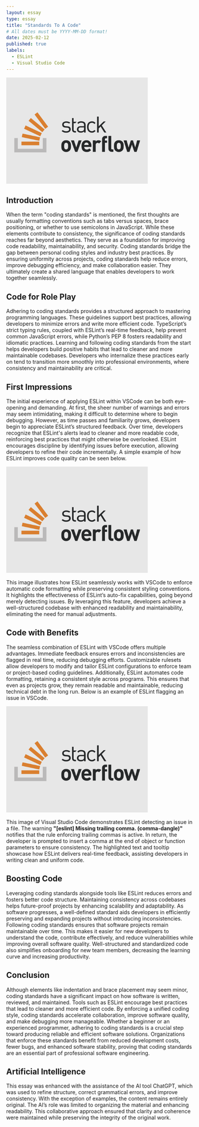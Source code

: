 ```yaml
---
layout: essay
type: essay
title: "Standards To A Code"
# All dates must be YYYY-MM-DD format!
date: 2025-02-12
published: true
labels:
  - ESLint
  - Visual Studio Code
---
```

<img width="380px" class="rounded float-start pe-3" src="../img/stackoverflow-1.png">

## Introduction
When the term "coding standards" is mentioned, the first thoughts are usually formatting conventions such as tabs versus spaces, brace positioning, or whether to use semicolons in JavaScript. While these elements contribute to consistency, the significance of coding standards reaches far beyond aesthetics. They serve as a foundation for improving code readability, maintainability, and security.
Coding standards bridge the gap between personal coding styles and industry best practices. By ensuring uniformity across projects, coding standards help reduce errors, improve debugging efficiency, and make collaboration easier. They ultimately create a shared language that enables developers to work together seamlessly.

## Code for Role Play
Adhering to coding standards provides a structured approach to mastering programming languages. These guidelines support best practices, allowing developers to minimize errors and write more efficient code. TypeScript’s strict typing rules, coupled with ESLint’s real-time feedback, help prevent common JavaScript errors, while Python’s PEP 8 fosters readability and idiomatic practices.
Learning and following coding standards from the start helps developers build positive habits that lead to cleaner and more maintainable codebases. Developers who internalize these practices early on tend to transition more smoothly into professional environments, where consistency and maintainability are critical.

## First Impressions
The initial experience of applying ESLint within VSCode can be both eye-opening and demanding. At first, the sheer number of warnings and errors may seem intimidating, making it difficult to determine where to begin debugging. However, as time passes and familiarity grows, developers begin to appreciate ESLint’s structured feedback.
Over time, developers recognize that ESLint's alerts lead to cleaner and more readable code, reinforcing best practices that might otherwise be overlooked. ESLint encourages discipline by identifying issues before execution, allowing developers to refine their code incrementally. A simple example of how ESLint improves code quality can be seen below.

<img width="380px" class="rounded float-start pe-3" src="../img/stackoverflow-1.png">

This image illustrates how ESLint seamlessly works with VSCode to enforce automatic code formatting while preserving consistent styling conventions. It highlights the effectiveness of ESLint’s auto-fix capabilities, going beyond merely detecting issues. By leveraging this feature, developers achieve a well-structured codebase with enhanced readability and maintainability, eliminating the need for manual adjustments.

## Code with Benefits
The seamless combination of ESLint with VSCode offers multiple advantages. Immediate feedback ensures errors and inconsistencies are flagged in real time, reducing debugging efforts. Customizable rulesets allow developers to modify and tailor ESLint configurations to enforce team or project-based coding guidelines.
Additionally, ESLint automates code formatting, retaining a consistent style across programs. This ensures that even as projects grow, they remain readable and maintainable, reducing technical debt in the long run. Below is an example of ESLint flagging an issue in VSCode.

<img width="380px" class="rounded float-start pe-3" src="../img/stackoverflow-1.png">

This image of Visual Studio Code demonstrates ESLint detecting an issue in a file. The warning **"[eslint] Missing trailing comma. (comma-dangle)"** notifies that the rule enforcing trailing commas is active. In return, the developer is prompted to insert a comma at the end of object or function parameters to ensure consistency. The highlighted text and tooltip showcase how ESLint delivers real-time feedback, assisting developers in writing clean and uniform code.

## Boosting Code
Leveraging coding standards alongside tools like ESLint reduces errors and fosters better code structure. Maintaining consistency across codebases helps future-proof projects by enhancing scalability and adaptability. As software progresses, a well-defined standard aids developers in efficiently preserving and expanding projects without introducing inconsistencies.
Following coding standards ensures that software projects remain maintainable over time. This makes it easier for new developers to understand the code, contribute effectively, and reduce vulnerabilities while improving overall software quality. Well-structured and standardized code also simplifies onboarding for new team members, decreasing the learning curve and increasing productivity.

## Conclusion
Although elements like indentation and brace placement may seem minor, coding standards have a significant impact on how software is written, reviewed, and maintained. Tools such as ESLint encourage best practices that lead to cleaner and more efficient code. By enforcing a unified coding style, coding standards accelerate collaboration, improve software quality, and make debugging more manageable.
Whether a beginner or an experienced programmer, adhering to coding standards is a crucial step toward producing reliable and efficient software solutions. Organizations that enforce these standards benefit from reduced development costs, fewer bugs, and enhanced software stability, proving that coding standards are an essential part of professional software engineering.

## Artificial Intelligence
This essay was enhanced with the assistance of the AI tool ChatGPT, which was used to refine structure, correct grammatical errors, and improve consistency. With the exception of examples, the content remains entirely original. The AI’s role was limited to organizing the material and enhancing readability. This collaborative approach ensured that clarity and coherence were maintained while preserving the integrity of the original work.


